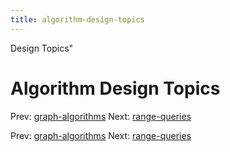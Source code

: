 ```yaml
---
title: algorithm-design-topics
---
```


Design Topics"

# Algorithm Design Topics

Prev: [graph-algorithms](graph-algorithms.md)
Next: [range-queries](range-queries.md)

Prev: [graph-algorithms](graph-algorithms.md)
Next: [range-queries](range-queries.md)

